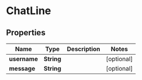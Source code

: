 # ChatLine

## Properties
Name | Type | Description | Notes
------------ | ------------- | ------------- | -------------
**username** | **String** |  |  [optional]
**message** | **String** |  |  [optional]
